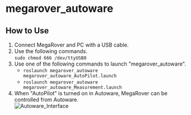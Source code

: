 # megarover_autoware

## How to Use
1. Connect MegaRover and PC with a USB cable.
2. Use the following commands.  
``` sudo chmod 666 /dev/ttyUSB0 ```  
3. Use one of the following commands to launch "megarover_autoware".  
    - ``` roslaunch megarover_autoware megarover_autoware_AutoPilot.launch ```  
    - ``` roslaunch megarover_autoware megarover_autoware_Measurement.launch ```  
4. When "AutoPilot" is turned on in Autoware, MegaRover can be controlled from Autoware.  
![Autoware_Interface](https://github.com/Meijo-TasakiLab/megarover/blob/master/megarover_autoware/images/Autoware_Interface.png)

